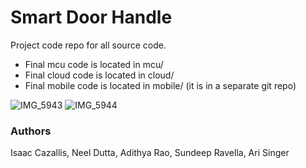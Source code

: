 # Smart Door Handle
Project code repo for all source code.

- Final mcu code is located in mcu/
- Final cloud code is located in cloud/
- Final mobile code is located in mobile/ (it is in a separate git repo)
  
![IMG_5943](https://github.com/ajsinger1/eecs473-smart-door/assets/26032169/17bf65bb-72b8-4ad0-a556-5478e4f4b4de)
![IMG_5944](https://github.com/ajsinger1/eecs473-smart-door/assets/26032169/d0a95e88-1fc1-4a6c-a1a2-6cc8a8ca0e85)


### Authors
Isaac Cazallis, Neel Dutta, Adithya Rao, Sundeep Ravella, Ari Singer
